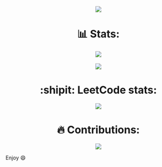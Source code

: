 <h1 align="center">
  <a href="https://github.com/MichelNassarleb">
    <img src="https://readme-typing-svg.herokuapp.com/?lines=Hello+it's+Michel!;Welcome+to+my+profile!&center=true&size=27">
  </a>
</h1>

<h1 align="center"> 📊 Stats: </h1>

<div align="center">
  <div>
    <a href="https://github.com/MichelNassarLeb">
      <img align="center" src="https://github-readme-stats.vercel.app/api?username=MichelNassarleb&count_private=true&show_icons=true&theme=midnight-purple&hide=issues,%20stars" />
    </a>
  </div>
  <br>
  <div>
    <a href="https://github.com/MichelNassarLeb">
      <img align="center" src="https://github-readme-stats.vercel.app/api/top-langs/?username=MichelNassarleb&layout=compact&theme=midnight-purple" />
    </a>
  </div>
</div>
 <h1 align="center"> :shipit: LeetCode stats: </h1>
  <p align="center">
  <a href="https://github.com/MichelNassarLeb">
    <img src="https://leetcode.card.workers.dev/MichelnassarLeb?theme=unicorn&font=baloo&extension=null">
  </a>
  </p>

<h1 align="center"> 🔥 Contributions: </h1>
<p align="center">
  <a href="https://github.com/MichelNassarLeb">
    <img src="http://github-readme-streak-stats.herokuapp.com?user=MichelnassarLeb&theme=midnight-purple&background=0d1117&border=66">
  </a>
  </p>
  
Enjoy 😄
